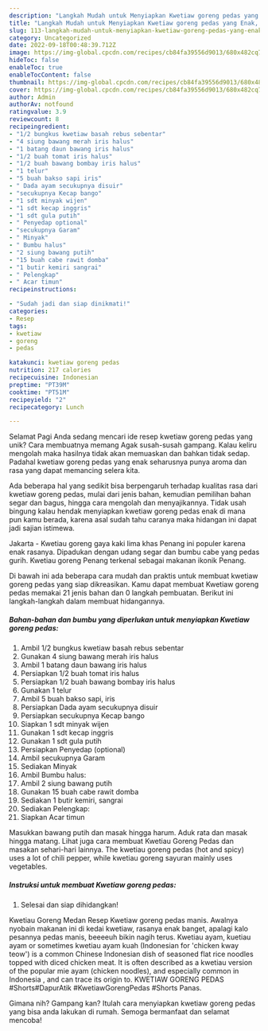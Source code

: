 ```yaml
---
description: "Langkah Mudah untuk Menyiapkan Kwetiaw goreng pedas yang Enak, Lezat"
title: "Langkah Mudah untuk Menyiapkan Kwetiaw goreng pedas yang Enak, Lezat"
slug: 113-langkah-mudah-untuk-menyiapkan-kwetiaw-goreng-pedas-yang-enak-lezat
category: Uncategorized
date: 2022-09-18T00:48:39.712Z
image: https://img-global.cpcdn.com/recipes/cb84fa39556d9013/680x482cq70/kwetiaw-goreng-pedas-foto-resep-utama.jpg
hideToc: false
enableToc: true
enableTocContent: false
thumbnail: https://img-global.cpcdn.com/recipes/cb84fa39556d9013/680x482cq70/kwetiaw-goreng-pedas-foto-resep-utama.jpg
cover: https://img-global.cpcdn.com/recipes/cb84fa39556d9013/680x482cq70/kwetiaw-goreng-pedas-foto-resep-utama.jpg
author: Admin
authorAv: notfound
ratingvalue: 3.9
reviewcount: 8
recipeingredient:
- "1/2 bungkus kwetiaw basah rebus sebentar"
- "4 siung bawang merah iris halus"
- "1 batang daun bawang iris halus"
- "1/2 buah tomat iris halus"
- "1/2 buah bawang bombay iris halus"
- "1 telur"
- "5 buah bakso sapi iris"
- " Dada ayam secukupnya disuir"
- "secukupnya Kecap bango"
- "1 sdt minyak wijen"
- "1 sdt kecap inggris"
- "1 sdt gula putih"
- " Penyedap optional"
- "secukupnya Garam"
- " Minyak"
- " Bumbu halus"
- "2 siung bawang putih"
- "15 buah cabe rawit domba"
- "1 butir kemiri sangrai"
- " Pelengkap"
- " Acar timun"
recipeinstructions:

- "Sudah jadi dan siap dinikmati!"
categories:
- Resep
tags:
- kwetiaw
- goreng
- pedas

katakunci: kwetiaw goreng pedas 
nutrition: 217 calories
recipecuisine: Indonesian
preptime: "PT39M"
cooktime: "PT51M"
recipeyield: "2"
recipecategory: Lunch

---
```



Selamat Pagi Anda sedang mencari ide resep kwetiaw goreng pedas yang unik? Cara membuatnya memang Agak susah-susah gampang. Kalau keliru mengolah maka hasilnya tidak akan memuaskan dan bahkan tidak sedap. Padahal kwetiaw goreng pedas yang enak seharusnya punya aroma dan rasa yang dapat memancing selera kita.


Ada beberapa hal yang sedikit bisa berpengaruh terhadap kualitas rasa dari kwetiaw goreng pedas, mulai dari jenis bahan, kemudian pemilihan bahan segar dan bagus, hingga cara mengolah dan menyajikannya. Tidak usah bingung kalau hendak menyiapkan kwetiaw goreng pedas enak di mana pun kamu berada, karena asal sudah tahu caranya maka hidangan ini dapat jadi sajian istimewa.

Jakarta - Kwetiau goreng gaya kaki lima khas Penang ini populer karena enak rasanya. Dipadukan dengan udang segar dan bumbu cabe yang pedas gurih. Kwetiau goreng Penang terkenal sebagai makanan ikonik Penang.


Di bawah ini ada beberapa cara mudah dan praktis untuk membuat kwetiaw goreng pedas yang siap dikreasikan. Kamu dapat membuat Kwetiaw goreng pedas memakai 21 jenis bahan dan 0 langkah pembuatan. Berikut ini langkah-langkah dalam membuat hidangannya.

<!--inarticleads1-->

##### Bahan-bahan dan bumbu yang diperlukan untuk menyiapkan Kwetiaw goreng pedas:

1. Ambil 1/2 bungkus kwetiaw basah rebus sebentar
1. Gunakan 4 siung bawang merah iris halus
1. Ambil 1 batang daun bawang iris halus
1. Persiapkan 1/2 buah tomat iris halus
1. Persiapkan 1/2 buah bawang bombay iris halus
1. Gunakan 1 telur
1. Ambil 5 buah bakso sapi, iris
1. Persiapkan  Dada ayam secukupnya disuir
1. Persiapkan secukupnya Kecap bango
1. Siapkan 1 sdt minyak wijen
1. Gunakan 1 sdt kecap inggris
1. Gunakan 1 sdt gula putih
1. Persiapkan  Penyedap (optional)
1. Ambil secukupnya Garam
1. Sediakan  Minyak
1. Ambil  Bumbu halus:
1. Ambil 2 siung bawang putih
1. Gunakan 15 buah cabe rawit domba
1. Sediakan 1 butir kemiri, sangrai
1. Sediakan  Pelengkap:
1. Siapkan  Acar timun


Masukkan bawang putih dan masak hingga harum. Aduk rata dan masak hingga matang. Lihat juga cara membuat Kwetiau Goreng Pedas dan masakan sehari-hari lainnya. The kwetiau goreng pedas (hot and spicy) uses a lot of chili pepper, while kwetiau goreng sayuran mainly uses vegetables. 

<!--inarticleads2-->

##### Instruksi untuk membuat Kwetiaw goreng pedas:


1. Selesai dan siap dihidangkan!

Kwetiau Goreng Medan Resep Kwetiaw goreng pedas manis. Awalnya nyobain makanan ini di kedai kwetiaw, rasanya enak banget, apalagi kalo pesannya pedas manis, beeeeuh bikin nagih terus. Kwetiau ayam, kuetiau ayam or sometimes kwetiau ayam kuah (Indonesian for &#39;chicken kway teow&#39;) is a common Chinese Indonesian dish of seasoned flat rice noodles topped with diced chicken meat. It is often described as a kwetiau version of the popular mie ayam (chicken noodles), and especially common in Indonesia , and can trace its origin to. KWETIAW GORENG PEDAS #Shorts#DapurAtik #KwetiawGorengPedas #Shorts Panas. 

Gimana nih? Gampang kan? Itulah cara menyiapkan kwetiaw goreng pedas yang bisa anda lakukan di rumah. Semoga bermanfaat dan selamat mencoba!
